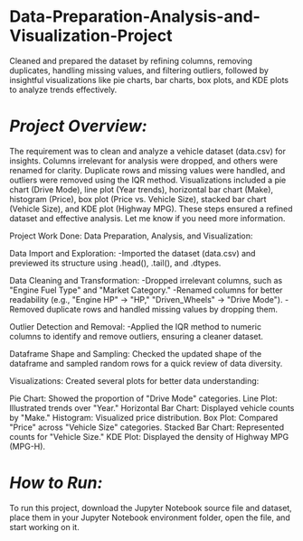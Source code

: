 # Data-Preparation-Analysis-and-Visualization-Project
Cleaned and prepared the dataset by refining columns, removing duplicates, handling missing values, and filtering outliers, followed by insightful visualizations like pie charts, bar charts, box plots, and KDE plots to analyze trends effectively.

# *Project Overview:*
The requirement was to clean and analyze a vehicle dataset (data.csv) for insights. Columns irrelevant for analysis were dropped, and others were renamed for clarity. Duplicate rows and missing values were handled, and outliers were removed using the IQR method. Visualizations included a pie chart (Drive Mode), line plot (Year trends), horizontal bar chart (Make), histogram (Price), box plot (Price vs. Vehicle Size), stacked bar chart (Vehicle Size), and KDE plot (Highway MPG). These steps ensured a refined dataset and effective analysis. Let me know if you need more information.

Project Work Done: Data Preparation, Analysis, and Visualization:

Data Import and Exploration:
-Imported the dataset (data.csv) and previewed its structure using .head(), .tail(), and .dtypes.

Data Cleaning and Transformation:
-Dropped irrelevant columns, such as "Engine Fuel Type" and "Market Category."
-Renamed columns for better readability (e.g., "Engine HP" → "HP," "Driven_Wheels" → "Drive Mode").
-Removed duplicate rows and handled missing values by dropping them.

Outlier Detection and Removal:
-Applied the IQR method to numeric columns to identify and remove outliers, ensuring a cleaner dataset.

Dataframe Shape and Sampling:
Checked the updated shape of the dataframe and sampled random rows for a quick review of data diversity.

Visualizations:
Created several plots for better data understanding:

Pie Chart: Showed the proportion of "Drive Mode" categories.
Line Plot: Illustrated trends over "Year."
Horizontal Bar Chart: Displayed vehicle counts by "Make."
Histogram: Visualized price distribution.
Box Plot: Compared "Price" across "Vehicle Size" categories.
Stacked Bar Chart: Represented counts for "Vehicle Size."
KDE Plot: Displayed the density of Highway MPG (MPG-H).

# *How to Run:* 
To run this project, download the Jupyter Notebook source file and dataset, place them in your Jupyter Notebook environment folder, open the file, and start working on it.
